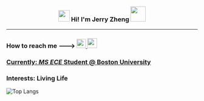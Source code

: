  <h3 align="center"><img src = "https://raw.githubusercontent.com/MartinHeinz/MartinHeinz/master/wave.gif" width = 30px> Hi! I'm Jerry Zheng  <img src="https://github.com/user-attachments/assets/53a8d1db-b954-40d2-bde6-b8b3aa1e1cd4"  width=40px></h3>
 
 ---
 
 ### How to reach me ---> <a href="https://www.linkedin.com/in/jerryzheng7/"> <img width="24px" src="https://cdn.simpleicons.org/linkedin"  /> <a href="mailto:jerryzhen14@gmail.com">  <img width="26px" src="https://cdn.simpleicons.org/gmail" />
 
 ### Currently: *MS ECE* Student @ [Boston University](https://www.bu.edu/)
 ### Interests: Living Life


![Top Langs](https://github-readme-stats.vercel.app/api/top-langs/?username=jerryzheng7&layout=compact&theme=dark)
